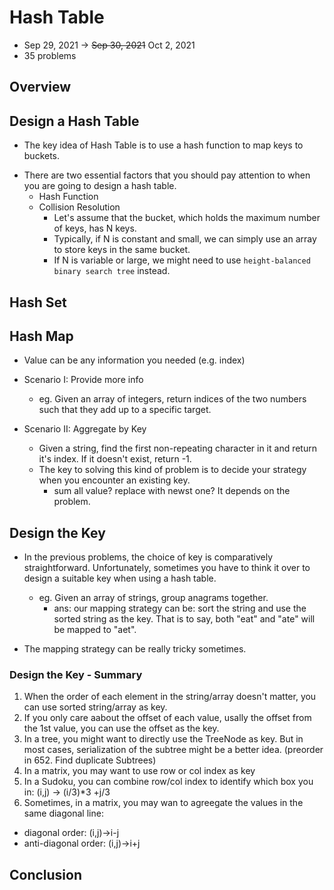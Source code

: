 # Hash Table

- Sep 29, 2021 -> ~~Sep 30, 2021~~ Oct 2, 2021
- 35 problems

## Overview

## Design a Hash Table

- The key idea of Hash Table is to use a hash function to map keys to buckets.

* There are two essential factors that you should pay attention to when you are going to design a hash table.
  - Hash Function
  - Collision Resolution
    - Let's assume that the bucket, which holds the maximum number of keys, has N keys.
    - Typically, if N is constant and small, we can simply use an array to store keys in the same bucket.
    - If N is variable or large, we might need to use `height-balanced binary search tree` instead.

## Hash Set

## Hash Map

- Value can be any information you needed (e.g. index)

- Scenario I: Provide more info

  - eg. Given an array of integers, return indices of the two numbers such that they add up to a specific target.

- Scenario II: Aggregate by Key
  - Given a string, find the first non-repeating character in it and return it's index. If it doesn't exist, return -1.
  - The key to solving this kind of problem is to decide your strategy when you encounter an existing key.
    - sum all value? replace with newst one? It depends on the problem.

## Design the Key

- In the previous problems, the choice of key is comparatively straightforward. Unfortunately, sometimes you have to think it over to design a suitable key when using a hash table.

  - eg. Given an array of strings, group anagrams together.
    - ans: our mapping strategy can be: sort the string and use the sorted string as the key. That is to say, both "eat" and "ate" will be mapped to "aet".

- The mapping strategy can be really tricky sometimes.

### Design the Key - Summary

1. When the order of each element in the string/array doesn't matter, you can use sorted string/array as key.
2. If you only care aabout the offset of each value, usally the offset from the 1st value, you can use the offset as the key.
3. In a tree, you might want to directly use the TreeNode as key. But in most cases, serialization of the subtree might be a better idea. (preorder in 652. Find duplicate Subtrees)
4. In a matrix, you may want to use row or col index as key
5. In a Sudoku, you can combine row/col index to identify which box you in: (i,j) -> (i/3)\*3 +j/3
6. Sometimes, in a matrix, you may wan to agreegate the values in the same diagonal line:

- diagonal order: (i,j)->i-j
- anti-diagonal order: (i,j)->i+j

## Conclusion

